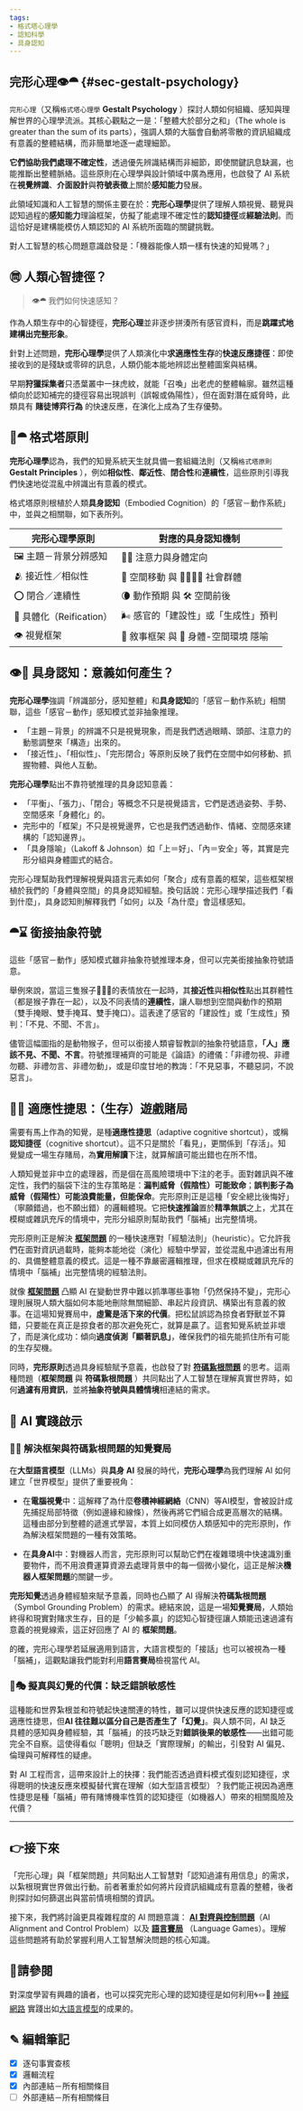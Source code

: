 ```yaml
---
tags:
- 格式塔心理學
- 認知科學
- 具身認知
---
```

## 完形心理👁️⯊ {#sec-gestalt-psychology}

`完形心理`（又稱`格式塔心理學` **Gestalt Psychology** ）探討人類如何組織、感知與理解世界的心理學流派。其核心觀點之一是：「整體大於部分之和」（The whole is greater than the sum of its parts），強調人類的大腦會自動將零散的資訊組織成有意義的整體結構，而非簡單地逐一處理細節。

**它們協助我們處理不確定性**，透過優先辨識結構而非細節，即使關鍵訊息缺漏，也能推斷出整體脈絡。這些原則在心理學與設計領域中廣為應用，也啟發了 AI 系統在**視覺辨識**、**介面設計**與**符號表徵**上關於**感知能力**發展。

此領域知識和人工智慧的關係主要在於：**完形心理學**提供了理解人類視覺、聽覺與認知過程的**感知能力**理論框架，仿擬了能處理不確定性的**認知捷徑**或**經驗法則**。而這恰好是建構能模仿人類認知的 AI 系統所面臨的關鍵挑戰。

對人工智慧的核心問題意識啟發是：「機器能像人類一樣有快速的知覺嗎？」

## ㉄ 人類心智捷徑？

> 👁️⯊ 我們如何快速感知？

作為人類生存中的心智捷徑，**完形心理**並非逐步拼湊所有感官資料，而是**跳躍式地建構出完整形象**。

針對上述問題，**完形心理學**提供了人類演化中**求適應性生存**的**快速反應捷徑**：即使接收到的是殘缺或零碎的訊息，人類仍能本能地辨認出整體圖案與結構。

早期**狩獵採集者**只憑葉叢中一抹虎紋，就能「召喚」出老虎的整體輪廓。雖然這種傾向於認知補完的捷徑容易出現誤判（誤報或偽陽性），但在面對潛在威脅時，此類具有 **賭徒博弈行為** 的快速反應，在演化上成為了生存優勢。

## 🔗⯊ 格式塔原則

**完形心理學**認為，我們的知覺系統天生就具備一套組織法則（又稱`格式塔原則` **Gestalt Principles** ），例如**相似性**、**鄰近性**、**閉合性**和**連續性**，這些原則引導我們快速地從混亂中辨識出有意義的模式。

格式塔原則根植於人類**具身認知**（Embodied Cognition）的「感官－動作系統」中，並與之相關聯，如下表所列。

| 完形心理學原則             | 對應的具身認知機制                  |
| ------------------- | -------------------------- |
| 🖼️ 主題－背景分辨感知       | 🧘‍♂️ 注意力與身體定向             |
| 🫂 接近性／相似性          | 💨 空間移動 與 👨‍👩‍👧‍👦 社會群體 |
| ⭕ 閉合／連續性            | 🌘 動作預期 與 🛠 空間前後          |
| 👻 具體化（Reification） | 🌬️ 感官的「建設性」或「生成性」預判       |
| 👁️ 視覺框架            | 📜 敘事框架 與 🌆 身體-空間環境 隱喻    |

## 👁💪 具身認知：意義如何產生？

**完形心理學**強調「辨識部分，感知整體」和**具身認知**的「感官－動作系統」相關聯，這些「感官－動作」感知模式並非抽象推理。

- 「主題－背景」的辨識不只是視覺現象，而是我們透過眼睛、頭部、注意力的動態調整來「構造」出來的。
- 「接近性」、「相似性」、「完形閉合」等原則反映了我們在空間中如何移動、抓握物體、與他人互動。

**完形心理學**點出不靠符號推理的具身認知意義：

- 「平衡」、「張力」、「閉合」等概念不只是視覺語言，它們是透過姿勢、手勢、空間感來「身體化」的。
- 完形中的「框架」不只是視覺邊界，它也是我們透過動作、情緒、空間感來建構的「認知邊界」。
- 「具身隱喻」（Lakoff & Johnson）如「上＝好」、「內＝安全」等，其實是完形分組與身體圖式的結合。

完形心理幫助我們理解視覺與語言元素如何「聚合」成有意義的框架，這些框架根植於我們的「身體與空間」的具身認知經驗。換句話說：完形心理學描述我們「看到什麼」，具身認知則解釋我們「如何」以及「為什麼」會這樣感知。

## ⯊⌛ 銜接抽象符號

這些「感官－動作」感知模式雖非抽象符號推理本身，但可以完美銜接抽象符號語意。

舉例來說，當這三隻猴子🙈🙉🙊的表情放在一起時，其**接近性**與**相似性**點出其群體性（都是猴子靠在一起），以及不同表情的**連續性**，讓人聯想到空間與動作的預期（雙手掩眼、雙手掩耳、雙手掩口）。這表達了感官的「建設性」或「生成性」預判：「不見、不聞、不言」。

儘管這幅圖指的是動物猴子，但可以銜接人類睿智教訓的抽象符號語意，**「人」應該不見、不聞、不言**。符號推理補齊的可能是《論語》的禮儀：「非禮勿視、非禮勿聽、非禮勿言、非禮勿動」，或是印度甘地的教誨：「不見惡事，不聽惡詞，不說惡言」。

## 🧬🎲 適應性捷思：（生存）遊戲賭局

需要有馬上作為的知覺，是種**適應性捷思**（adaptive cognitive shortcut），或稱**認知捷徑**（cognitive shortcut）。這不只是關於「看見」，更關係到「存活」。知覺變成一場生存賭局，為**實用解讀**下注，就算解讀可能出錯也在所不惜。

人類知覺並非中立的處理器，而是個在高風險環境中下注的老手。面對雜訊與不確定性，我們的腦袋下注的生存策略是：**漏判威脅（假陰性）可能致命**；**誤判影子為威脅（假陽性）可能浪費能量，但能保命**。完形原則正是這種「安全總比後悔好」（寧願錯過，也不願出錯）的邏輯體現。它把**快速推論**置於**精準無誤**之上，尤其在模糊或雜訊充斥的情境中，完形分組原則幫助我們「腦補」出完整情境。

完形原則正是解決 **[框架問題](01-04-Frame_Problem.zh-hant)** 的一種快速應對「經驗法則」（heuristic）。它允許我們在面對資訊過載時，能夠本能地從（演化）經驗中學習，並從混亂中過濾出有用的、具備整體意義的模式。這是一種不靠嚴密邏輯推理，但求在模糊或雜訊充斥的情境中「腦補」出完整情境的經驗法則。

就像 **[框架問題](01-04-Frame_Problem.zh-hant)** 凸顯 AI 在變動世界中難以抓準哪些事物「仍然保持不變」，完形心理則展現人類大腦如何本能地刪除無關細節、串起片段資訊、構築出有意義的敘事。在這場知覺賽局中，**虛驚是活下來的代價**。把松鼠誤認為掠食者野獸並不算錯，只要能在真正是掠食者的那次避免死亡，就算是贏了。這套知覺系統並非壞了，而是演化成功：傾向**過度偵測「顯著訊息」**，確保我們的祖先能抓住所有可能的生存契機。

同時，**完形原則**透過具身經驗賦予意義，也啟發了對 **[符碼紥根問題](01-03-Symbol_Grounding_Problem.zh-hant)** 的思考。這兩種問題（**框架問題** 與 **符碼紥根問題** ）共同點出了人工智慧在理解真實世界時，如何**過濾有用資訊**，並將**抽象符號與具體情境**相連結的需求。

## 📌 AI 實踐啟示

### 🤖🎲 解決框架與符碼紥根問題的知覺賽局

在**大型語言模型**（LLMs）與**具身 AI** 發展的時代，**完形心理學**為我們理解 AI 如何建立「世界模型」提供了重要視角：

- 在**電腦視覺**中：這解釋了為什麼**卷積神經網絡**（CNN）等AI模型，會被設計成先捕捉局部特徵（例如邊緣和線條），然後再將它們組合成更高層次的結構。這種由部分到整體的遞進式學習，本質上如同模仿人類感知中的完形原則，作為解決框架問題的一種有效策略。
    
- 在**具身AI**中：對機器人而言，完形原則可以幫助它們在複雜環境中快速識別重要物件，而不用浪費運算資源去處理背景中的每一個微小變化，這正是解決**機器人框架問題**的關鍵一步。

**完形知覺**透過身體經驗來賦予意義，同時也凸顯了 AI 得解決**符碼紮根問題**（Symbol Grounding Problem）的需求。總結來說，這是一場**知覺賽局**，人類始終得和現實對賭求生存，目的是「少輸多贏」的認知心智捷徑讓人類能迅速過濾有意義的視覺線索，這正好回應了 AI 的 **框架問題**。

的確，完形心理學若延展適用到語言，大語言模型的「接話」也可以被視為一種「腦補」，這觀點讓我們能對利用**語言賽局**檢視當代 AI。

### 🎲🎭 擬真與幻覺的代價：缺乏錯誤敏感性

這種能和世界紮根並和符號起快速關連的特性，雖可以提供快速反應的認知捷徑或適應性捷思，但**AI 往往難以區分自己是否產生了「幻覺」**。與人類不同，AI 缺乏具體的感知與身體經驗，其「腦補」的技巧缺乏對**錯誤後果的敏感性**——出錯可能完全不自察。這使得看似「聰明」但缺乏「實際理解」的輸出，引發對 AI 偏見、倫理與可解釋性的疑慮。

對 AI 工程而言，這帶來設計上的抉擇：我們能否透過資料模式復刻認知捷徑，求得聰明的快速反應來模擬替代實在理解（如大型語言模型）？我們能正視因為適應性捷思是種「腦補」帶有賭博機率性質的認知捷徑（如機器人）帶來的相關風險及代價？

***

## 👉接下來

「完形心理」與「框架問題」共同點出人工智慧對「認知過濾有用信息」的需求，以紮根現實世界做出行動。前者著重於如何將片段資訊組織成有意義的整體，後者則探討如何篩選出與當前情境相關的資訊。

接下來，我們將討論更具複雜程度的 AI 問題意識： **[AI 對齊與控制問題](01-06-Alignment_Control_Problem.zh-hant.md)**（AI Alignment and Control Problem）以及 **[語言賽局](01-07-Language_Games.zh-hant)** （Language Games）。理解這些問題將有助於掌握利用人工智慧解決問題的核心知識。

## 🪸請參閱

對深度學習有興趣的讀者，也可以探究完形心理的認知捷徑是如何利用🌀🪢🧠 [神經網路](04-03-neural_networks.zh-hant) 實踐出如[大語言模型](02-07-large_language_models.zh-hant)的成果的。

## ✎ 編輯筆記

- [x] 逐句事實查核 
- [x] 邏輯流程
- [x] 內部連結－所有相關條目
- [ ] 外部連結－所有相關條目
